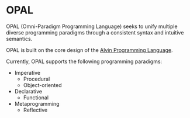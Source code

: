 # OPAL

OPAL (Omni-Paradigm Programming Language) seeks to unify multiple diverse programming paradigms through a consistent syntax and intuitive semantics.

OPAL is built on the core design of the [Alvin Programming Language](https://github.com/Antonio-Iijima/alvin).

Currently, OPAL supports the following programming paradigms:

- Imperative
  - Procedural
  - Object-oriented
- Declarative
  - Functional
- Metaprogramming
  - Reflective
